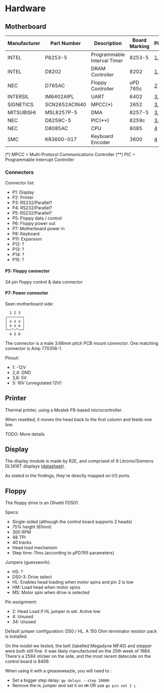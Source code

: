 # Hardware

## Motherboard


Manufacturer | Part Number   | Description | Board Marking | Pictures | Documentation
------------ | ------------- | ----------- | ------------- | -------- | -------------
INTEL        | P8253-5       | Programmable Interval Timer | 8253-5 | [1](../images/motherboard_1.jpg),[2](../images/motherboard_2.jpg) | [Datasheet](datasheets/P8253-5.pdf)
INTEL        | D8202         | DRAM Controller | 8202 | [1](../images/motherboard_1.jpg),[2](../images/motherboard_2.jpg) | [Datasheet](datasheets/8202.pdf)
NEC          | D765AC        | Floppy Controller | uPD 765c | [2](../images/motherboard_2.jpg) | [Datasheet](datasheets/UPD765.pdf)
INTERSIL     | IM6402AIPL    | UART | 6402 | [3](../images/motherboard_3.jpg),[4](../images/motherboard_4.jpg) | [Datasheet](datasheets/IM6402-IM6403.pdf)
SIGNETICS    | SCN2652ACIN40 | MPCC(*) | 2652 | [3](../images/motherboard_3.jpg),[4](../images/motherboard_4.jpg) | [Datasheet](datasheets/SCN2652.pdf)
MITSUBISHI   | M5L8257P-5    | DMA | 8257-5 | [3](../images/motherboard_3.jpg),[4](../images/motherboard_4.jpg) | [Datasheet](datasheets/M5L8257P-5.pdf)
NEC          | D8259C-5      | PIC(**) | 8259c | [3](../images/motherboard_3.jpg),[4](../images/motherboard_4.jpg) | [Datasheet](datasheets/D8259C.pdf)
NEC          | D8085AC       | CPU | 8085 | [4](../images/motherboard_4.jpg) | [Datasheet](datasheets/NEC_uPD8085AH.pdf)
SMC          | KR3600-017    | Keyboard Encoder | 3600 | [4](../images/motherboard_4.jpg) | [Datasheet](datasheets/KR3600.pdf)

(*)  MPCC = Multi-Protocol Communications Controller
(**) PIC = Programmable Interrupt Controller


### Connectors

Connector list:
* P1: Display
* P2: Printer
* P3: RS232/Parallel?
* P4: RS232/Parallel?
* P5: RS232/Parallel?
* P5: Floppy data / control
* P6: Floppy power out
* P7: Motherboard power in
* P8: Keyboard
* P11: Expansion
* P12: ?
* P13: ?
* P14: ?
* P15: ?

#### P5: Floppy connector

34 pin floppy control & data connector

#### P7: Power connector

Seen motherboard side:
```
  1 2 3
╭───────╮
│ o o o │
│ o o o │
└──^─^──┘ 
  4 5 6
```

The connector is a male 3.68mm pitch PCB mount connector. One matching connector is Amp 770356-1.

Pinout:
* 1: -12V
* 2,4: GND
* 3,6: 5V
* 5: 16V (unregulated 12V)


## Printer

Thermal printer, using a Mostek F8-based microcontroller.

When resetted, it moves the head back to the first column and feeds one line.

TODO: More details

## Display

The display module is made by R2E, and comprised of 8 Litronix/Siemens DL1416T displays ([datasheet](datasheets/DL1416T.pdf)).

As stated in the findings, they're directly mapped on I/O ports.

## Floppy

The floppy drive is an Olivetti FD501.

Specs:
* Single-sided (although the control board supports 2 heads)
* 75% height (61mm)
* 300 RPM
* 48 TPI
* 40 tracks
* Head load mechanism
* Step time: 11ms (according to µPD765 parameters)

Jumpers (guesswork):
* HS: ?
* DS0-3: Drive select
* HL: Enables head loading when motor spins and pin 2 is low
* HM: Load head when motor spins 
* MS: Motor spin when drive is selected

Pin assignment:
* 2: Head Load if HL jumper is set. Active low
* 4: Unused
* 34: Unused

Default jumper configuration: DS0 / HL. A 150 Ohm terminator resistor pack is installed.

On the model we tested, the belt (labelled Megadyne MF40) and stepper were both still fine.
It was likely manufactured on the 25th week of 1984. There's a 2584 sticker on the side, and the most recent datecode on the control board is 8409.

When using it with a greaseweazle, you will need to :
* Set a bigger step delay: `gw delays --step 20000`
* Remove the `HL` jumper and set it on `HM` OR use `gw pin set 2 L`
